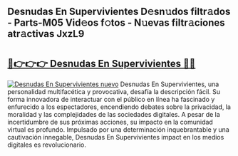 ## Desnudas En Supervivientes D𝚎sn𝚞dos filtr𝚊dos - Parts-M05 Vid𝚎os f𝚘tos - N𝚞evas filtr𝚊ciones atr𝚊ctivas JxzL9

# <h2><a href="http://mbcklu8.tromn.icu/?c=Desnudas+En+Supervivientes">🔗👉👉👉 Desnudas En Supervivientes 🔗🔗</a></h2>

[![Desnudas En Supervivientes nuevo](https://i.imgur.com/pEAQMta.gif)](http://mbcklu8.tromn.icu/?c=Desnudas+En+Supervivientes)
Desnudas En Supervivientes, una personalidad multifacética y provocativa, desafía la descripción fácil. Su forma innovadora de interactuar con el público en línea ha fascinado y enfurecido a los espectadores, encendiendo debates sobre la privacidad, la moralidad y las complejidades de las sociedades digitales. A pesar de la incertidumbre de sus próximas acciones, su impacto en la comunidad virtual es profundo. Impulsado por una determinación inquebrantable y una cautivación innegable, Desnudas En Supervivientes impact en los medios digitales es revolucionario.
